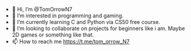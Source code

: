 - 👋 Hi, I’m @TomOrrowN7
- 👀 I’m interested in programming and gaming.
- 🌱 I’m currently learning C and Python via CS50 free course.
- 💞️ I’m looking to collaborate on projects for beginners like i am. Maybe 2D games or something like that.
- 📫 How to reach me https://t.me/tom_orrow_N7

<!---
TomOrrowN7/TomOrrowN7 is a ✨ special ✨ repository because its `README.md` (this file) appears on your GitHub profile.
You can click the Preview link to take a look at your changes.
--->
